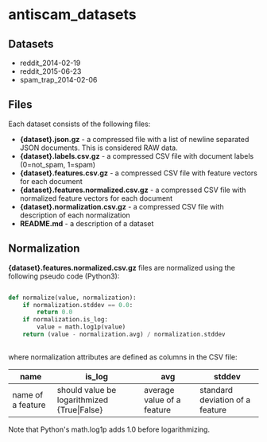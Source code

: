 # antiscam_datasets

## Datasets

* reddit_2014-02-19
* reddit_2015-06-23
* spam_trap_2014-02-06

## Files

Each dataset consists of the following files:

* **{dataset}.json.gz** - a compressed file with a list of newline separated JSON documents. This is considered RAW data.
* **{dataset}.labels.csv.gz** - a compressed CSV file with document labels (0=not_spam, 1=spam)
* **{dataset}.features.csv.gz** - a compressed CSV file with feature vectors for each document
* **{dataset}.features.normalized.csv.gz** - a compressed CSV file with normalized feature vectors for each document
* **{dataset}.normalization.csv.gz** - a compressed CSV file with description of each normalization
* **README.md** - a description of a dataset

## Normalization

**{dataset}.features.normalized.csv.gz** files are normalized using the following pseudo code (Python3):

```python

def normalize(value, normalization):
    if normalization.stddev == 0.0:
        return 0.0
    if normalization.is_log:
        value = math.log1p(value)
    return (value - normalization.avg) / normalization.stddev
    
```

where normalization attributes are defined as columns in the CSV file:

| name | is_log | avg | stddev |
| ---- | ------ | --- | ------ |
| name of a feature | should value be logarithmized {True\|False} | average value of a feature | standard deviation of a feature |

Note that Python's math.log1p adds 1.0 before logarithmizing.
